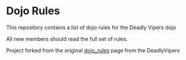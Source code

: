 Dojo Rules
==========

This repository contains a list of dojo rules for the Deadly Vipers dojo

All new members should read the full set of rules.

Project forked from the original [dojo_rules](https://github.com/deadlyvipers) page from the DeadlyVipers
